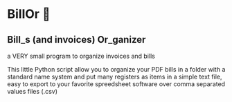 # BillOr 🎱

## Bill_s (and invoices) Or_ganizer

a VERY small program to organize invoices and bills

This little Python script allow you to organize your PDF bills in a folder with a standard name system and put many registers as items in a simple text file, easy to export to your favorite spreedsheet software over comma separated values files (.csv)

